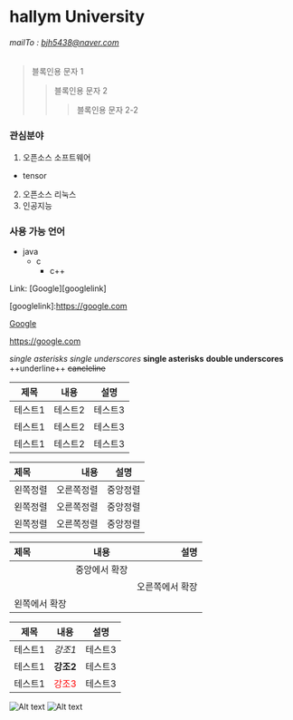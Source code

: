 # hallym University
###### mailTo : bjh5438@naver.com

> 블록인용 문자 1
>> 블록인용 문자 2
>>> 블록인용 문자 2-2

### 관심분야
1. 오픈소스 소프트웨어
  * tensor
2. 오픈소스 리눅스
3. 인공지능

### 사용 가능 언어
+ java
  + c
    + c++

Link: [Google][googlelink]

[googlelink]:https://google.com <!-- [googlelink]에, 실제 구글 링크를 저장해줌으로써 나중에 필요할 때마다 갖다 쓰면 되는 것. -->


[Google](https://google.com) <!-- 인라인 링크 -->

<https://google.com> <!-- 자동 링크(자체 링크) -->

*single asterisks*
_single underscores_
**single asterisks** <!-- 강조구문 같음-->
__double underscores__ <!-- 강조구문 같음-->
++underline++
~~cancleline~~

|제목|내용|설명|
|-----|---|---|
|테스트1|테스트2|테스트3|
|테스트1|테스트2|테스트3|
|테스트1|테스트2|테스트3|

|제목|내용|설명|
|:---|---:|:---:|
|왼쪽정렬|오른쪽정렬|중앙정렬|
|왼쪽정렬|오른쪽정렬|중앙정렬|
|왼쪽정렬|오른쪽정렬|중앙정렬|

|제목|내용|설명|
|:---|:---:|---:|
||중앙에서 확장||
|||오른쪽에서 확장|
|왼쪽에서 확장||


|제목|내용|설명|
|---|---|---|
|테스트1|*강조1*|테스트3|
|테스트1|**강조2**|테스트3|
|테스트1|<span style="color:red">강조3</span>|테스트3|

![Alt text](/path/to/img.jpg)
![Alt text](/path/to/img.jpg "Optional title")

